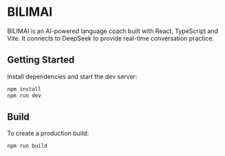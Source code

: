 # BILIMAI

BILIMAI is an AI-powered language coach built with React, TypeScript and Vite.
It connects to DeepSeek to provide real-time conversation practice.

## Getting Started

Install dependencies and start the dev server:

```sh
npm install
npm run dev
```

## Build

To create a production build:

```sh
npm run build
```
